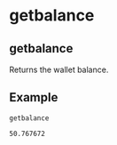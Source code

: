 # getbalance

## getbalance

Returns the wallet balance.

## Example

```text
getbalance

50.767672
```

